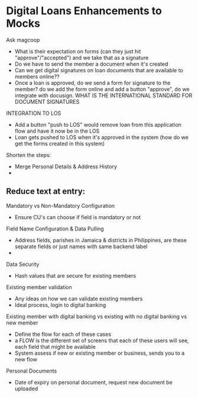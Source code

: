 # Digital Loans Enhancements to Mocks

Ask magcoop
- What is their expectation on forms (can they just hit "approve"/"accepted") and we take that as a signature
- Do we have to send the member a document when it's created
- Can we get digital signatures on loan documents that are available to members online??
- Once a loan is approved, do we send a form for signature to the member? do we add the form online and add a button "approve", do we integrate with docusign. WHAT IS THE INTERNATIONAL STANDARD FOR DOCUMENT SIGNATURES

INTEGRATION TO LOS
- Add a button "push to LOS" would remove loan from this application flow and have it now be in the LOS
- Loan gets pushed to LOS when it's approved in the system (how do we get the forms created in this system)

Shorten the steps:
- Merge Personal Details & Address History
- 

Reduce text at entry:
- 

Mandatory vs Non-Mandatory Configuration
- Ensure CU's can choose if field is mandatory or not

Field Name Configuration & Data Pulling
- Address fields, parishes in Jamaica & districts in Philippines, are these separate fields or just names with same backend label
- 

Data Security
- Hash values that are secure for existing members

Existing member validation
- Any ideas on how we can validate existing members
- Ideal process, login to digital banking

Existing member with digital banking vs existing with no digital banking vs new member
- Define the flow for each of these cases
- a FLOW is the different set of screens that each of these users will see, each field that might be available
- System assess if new or existing member or business, sends you to a new flow 

Personal Documents
- Date of expiry on personal document, request new document be uploaded
